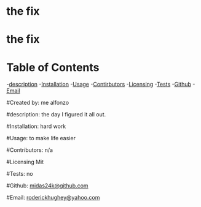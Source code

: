 # the fix
  # the fix

  # Table of Contents
  -[description](#description)
  -[Installation](#Installation)
  -[Usage](#Usage)
  -[Contirbutors](#Contirbutors)
  -[Licensing](#Licensing)
  -[Tests](#Tests)
  -[Github](#Github)
  -[Email](#Email)
  
  #Created by:
  me alfonzo
  
  #description:
   the day I figured it all out.
 
  #Installation:
   hard work

  #Usage:
    to make life easier

  #Contributors:
    n/a

  #Licensing
    Mit

  #Tests:
    no

  #Github:
    midas24k@github.com

  #Email:
   roderickhughey@yahoo.com
